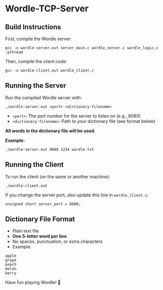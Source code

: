 # Wordle-TCP-Server

## Build Instructions

First, compile the Wordle server:
```
gcc -o wordle-server.out server_main.c wordle_server.c wordle_logic.c -pthread
```

Then, compile the client code:
```
gcc -o wordle-client.out wordle_client.c
```

## Running the Server

Run the compiled Wordle server with:
```
./wordle-server.out <port> <dictionary-filename>
```
- `<port>`: The port number for the server to listen on (e.g., 8080)
- `<dictionary-filename>`: Path to your dictionary file (see format below)

**All words in the dictionary file will be used.**

**Example:**
```
./wordle-server.out 8080 1234 wordle.txt
```

## Running the Client

To run the client (on the same or another machine):
```
./wordle-client.out
```

If you change the server port, also update this line in `wordle_client.c`:
```
unsigned short server_port = 8080;
```

## Dictionary File Format
- Plain text file
- **One 5-letter word per line**
- No spaces, punctuation, or extra characters
- Example:
```
apple
grape
peach
melon
berry
```

Have fun playing Wordle! 🎉

